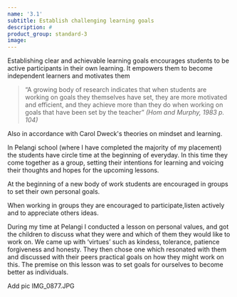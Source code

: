 ```yaml
---
name: '3.1'
subtitle: Establish challenging learning goals
description: #
product_group: standard-3
image:
---
```

Establishing clear and achievable learning goals encourages students to be active participants in their own learning. It empowers them to become independent learners and motivates them

>“A growing body of research indicates that when students are working on goals they themselves have set, they are more motivated and efficient, and they achieve more than they do when working on goals that have been set by the teacher” _(Hom and Murphy, 1983 p. 104)_

Also in accordance with Carol Dweck's theories on mindset and learning.

In Pelangi school (where I have completed the majority of my placement) the students have circle time at the beginning of everyday. In this time they come together as a group, setting their intentions for learning and voicing their thoughts and hopes for the  upcoming lessons.   

At the beginning of a new body of work students are encouraged  in groups to set their own personal goals.

When working in groups they are encouraged to participate,listen actively and to appreciate  others ideas.

During my time at Pelangi I conducted a lesson on personal values, and got the children to discuss what they were and which of them they would like to work on. We came up with ‘virtues’ such as kindess, tolerance, patience forgiveness and honesty. They then chose one which resonated with them and discussed with their peers practical goals on how they might work on this. The premise on this lesson was to set goals for ourselves to become better as individuals.

Add pic IMG_0877.JPG
